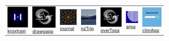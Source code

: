 <table>
  <tr>
    <td><a href="http://jalkntoth.github.io/kroxTrain/"><img src="img/krox.png" alt="login" width="200px">kroxtrain</a></td>
    <td><a href="http://jalkntoth.github.io/drawgapp/"><img src="img/dg.png" alt="login" width="200px">drawgapp</a></td>
    <td><a href="https://jalkntoth.github.io/jourDraws/"><img src="img/jd.png" alt="journal" width="200px">journal</a></td>
    <td><a href="https://jalkntoth.github.io/nzTrip/"><img src="img/nz.png" alt="nzTRip" width="200px">nzTrip</a></td>
    <td><a href=" https://jalkntoth.github.io/overTsea/"><img src="img/dg.png" alt="overTsea" width="200px">overTsea</a></td>
    <td><a href="https://jalkntoth.github.io/arpApp/"><img src="img/arpa.png" alt="arpa" width="200px">arpa</a></td>
    <td><a href="https://github.com/jalkntoth/climApp"><img src="img/climapp.png" alt="climApp" width="200px">climApp</a></td>
  </tr>
</table>